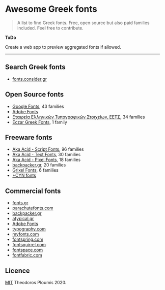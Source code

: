 # Awesome Greek fonts
> A list to find Greek fonts. Free, open source but also paid families included.
Feel free to contribute.

**ToDo**

Create a web app to preview aggregated fonts if allowed.

----

## Search Greek fonts
- [fonts.consider.gr](https://fonts.consider.gr)


## Open Source fonts
- [Google Fonts](https://fonts.google.com/?subset=greek&sort=alpha), 43 families
- [Adobe Fonts](https://fonts.adobe.com/fonts?browse_mode=default&languages=el&sort=alpha)
- [Εταιρεία Ελληνικών Τυπογραφικών Στοιχείων, ΕΕΤΣ](https://www.greekfontsociety-gfs.gr/typefaces), 34 families
- [Eczar Greek Fonts](https://github.com/eellak/gsoc17-Eczar), 1 family


## Freeware fonts
- [Aka Acid - Script Fonts](http://www.aka-acid.com/scriptfonts.html), 96 families
- [Aka Acid - Text Fonts](http://www.aka-acid.com/textfonts.html), 30 families
- [Aka Acid - Pixel Fonts](http://www.aka-acid.com/pixelfonts.html), 18 families
- [backpacker.gr](https://backpacker.gr/fonts), 20 families
- [Grixel Fonts](http://www.grixel.gr), 6 families
- [+CYN fonts](https://cynfonts.blogspot.com)


## Commercial fonts
- [fonts.gr](https://fonts.gr)
- [parachutefonts.com](https://www.parachutefonts.com/typefaces/allfonts/215)
- [backpacker.gr](https://backpacker.gr/fonts)
- [atypical.gr](https://atypical.gr/fonts)
- [Adobe Fonts](https://fonts.adobe.com/fonts?browse_mode=default&languages=el&sort=alpha)
- [typography.com](https://www.typography.com/fonts/styles/greek)
- [myfonts.com](https://www.myfonts.com/search/tag:greek/all)
- [fontspring.com](https://www.fontspring.com/language/greek)
- [fontsquirrel.com](https://www.fontsquirrel.com/fonts/list/language/greek)
- [fontspace.com](https://www.fontspace.com/category/greek)
- [fontfabric.com](https://www.fontfabric.com/fonts/#languages=greek)


## Licence
[MIT](LICENCE) Theodoros Ploumis 2020.

